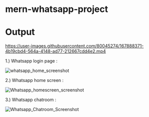 # mern-whatsapp-project

# Output



https://user-images.githubusercontent.com/80045274/167888371-4b19cbd4-564a-4148-ad77-212667cdd4e2.mp4


1.) Whatsapp login page :

![whatsapp_home_screenshot](https://user-images.githubusercontent.com/80045274/167886043-31d67909-0a78-4889-87c8-1ba430006081.JPG)

2.) Whatsapp home screen :

![Whatsapp_homescreen_screenshot](https://user-images.githubusercontent.com/80045274/167886150-07adae12-93ea-45bd-b137-fb32afae53b7.JPG)

3.) Whatsapp chatroom :

![Whatsapp_Chatroom_Screenshot](https://user-images.githubusercontent.com/80045274/167886238-322ee6ad-8c05-40db-903a-cd084a360cf4.JPG)
